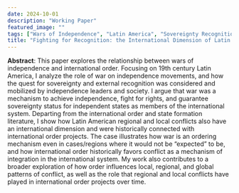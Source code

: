 ```yaml
---
date: 2024-10-01
description: "Working Paper"
featured_image: ""
tags: ["Wars of Independence", "Latin America", "Sovereignty Recognition", "International Norms"]
title: "Fighting for Recognition: the International Dimension of Latin American Wars of Independence"
---
```

 
**Abstract**: This paper explores the relationship between wars of independence and international order. Focusing on 19th century Latin America, I analyze the role of war on independence movements, and how the quest for sovereignty and external recognition was considered and mobilized by independence leaders and society. I argue that war was a mechanism to achieve independence, fight for rights, and guarantee sovereignty status for independent states as members of the international system. Departing from the international order and state formation literature, I show how Latin American regional and local conflicts also have an international dimension and were historically connected with international order projects. The case illustrates how war is an ordering mechanism even in cases/regions where it would not be “expected” to be, and how international order historically favors conflict as a mechanism of integration in the international system. My work also contributes to a broader exploration of how order influences local, regional, and global patterns of conflict, as well as the role that regional and local conflicts have played in international order projects over time.